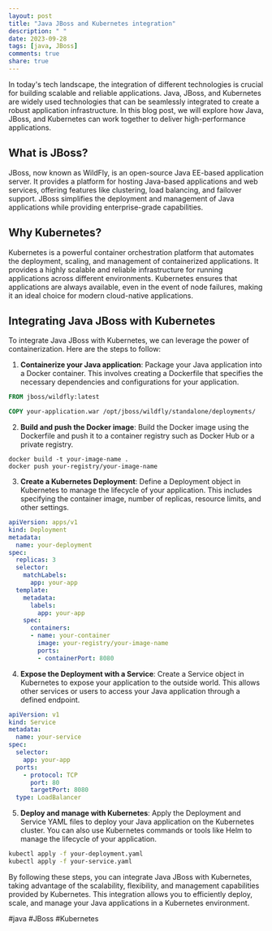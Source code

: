 ```yaml
---
layout: post
title: "Java JBoss and Kubernetes integration"
description: " "
date: 2023-09-28
tags: [java, JBoss]
comments: true
share: true
---
```


In today's tech landscape, the integration of different technologies is crucial for building scalable and reliable applications. Java, JBoss, and Kubernetes are widely used technologies that can be seamlessly integrated to create a robust application infrastructure. In this blog post, we will explore how Java, JBoss, and Kubernetes can work together to deliver high-performance applications.

## What is JBoss?

JBoss, now known as WildFly, is an open-source Java EE-based application server. It provides a platform for hosting Java-based applications and web services, offering features like clustering, load balancing, and failover support. JBoss simplifies the deployment and management of Java applications while providing enterprise-grade capabilities.

## Why Kubernetes?

Kubernetes is a powerful container orchestration platform that automates the deployment, scaling, and management of containerized applications. It provides a highly scalable and reliable infrastructure for running applications across different environments. Kubernetes ensures that applications are always available, even in the event of node failures, making it an ideal choice for modern cloud-native applications.

## Integrating Java JBoss with Kubernetes

To integrate Java JBoss with Kubernetes, we can leverage the power of containerization. Here are the steps to follow:

1. **Containerize your Java application**: Package your Java application into a Docker container. This involves creating a Dockerfile that specifies the necessary dependencies and configurations for your application.

```Dockerfile
FROM jboss/wildfly:latest

COPY your-application.war /opt/jboss/wildfly/standalone/deployments/
```

2. **Build and push the Docker image**: Build the Docker image using the Dockerfile and push it to a container registry such as Docker Hub or a private registry.

```
docker build -t your-image-name .
docker push your-registry/your-image-name
```

3. **Create a Kubernetes Deployment**: Define a Deployment object in Kubernetes to manage the lifecycle of your application. This includes specifying the container image, number of replicas, resource limits, and other settings.

```yaml
apiVersion: apps/v1
kind: Deployment
metadata:
  name: your-deployment
spec:
  replicas: 3
  selector:
    matchLabels:
      app: your-app
  template:
    metadata:
      labels:
        app: your-app
    spec:
      containers:
      - name: your-container
        image: your-registry/your-image-name
        ports:
        - containerPort: 8080
```

4. **Expose the Deployment with a Service**: Create a Service object in Kubernetes to expose your application to the outside world. This allows other services or users to access your Java application through a defined endpoint.

```yaml
apiVersion: v1
kind: Service
metadata:
  name: your-service
spec:
  selector:
    app: your-app
  ports:
    - protocol: TCP
      port: 80
      targetPort: 8080
  type: LoadBalancer
```

5. **Deploy and manage with Kubernetes**: Apply the Deployment and Service YAML files to deploy your Java application on the Kubernetes cluster. You can also use Kubernetes commands or tools like Helm to manage the lifecycle of your application.

```bash
kubectl apply -f your-deployment.yaml
kubectl apply -f your-service.yaml
```

By following these steps, you can integrate Java JBoss with Kubernetes, taking advantage of the scalability, flexibility, and management capabilities provided by Kubernetes. This integration allows you to efficiently deploy, scale, and manage your Java applications in a Kubernetes environment.

#java #JBoss #Kubernetes